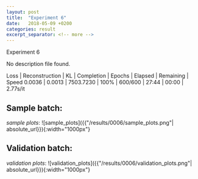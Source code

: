 ```yaml
---
layout: post
title:  "Experiment 6"
date:   2018-05-09 +0200
categories: result
excerpt_separator: <!-- more -->
---
```

<!-- more -->

Experiment 6

No description file found.

Loss | Reconstruction | KL | Completion | Epochs | Elapsed | Remaining | Speed
0.0036 | 0.0013 | 7503.7230 | 100% | 600/600 | 27:44 | 00:00 | 2.77s/it

## **Sample batch**:
_sample plots_:
![sample_plots]({{"/results/0006/sample_plots.png"| absolute_url}}){:width="1000px"}


## **Validation batch**:
_validation plots_:
![validation_plots]({{"/results/0006/validation_plots.png"| absolute_url}}){:width="1000px"}

